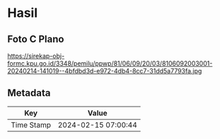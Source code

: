 # Hasil

## Foto C Plano

https://sirekap-obj-formc.kpu.go.id/3348/pemilu/ppwp/81/06/09/20/03/8106092003001-20240214-141019--4bfdbd3d-e972-4db4-8cc7-31dd5a7793fa.jpg


## Metadata

| Key        | Value               |
| ---------- | ------------------- |
| Time Stamp | 2024-02-15 07:00:44 |



